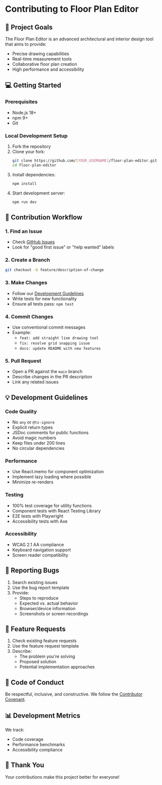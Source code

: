 
# Contributing to Floor Plan Editor

## 🎯 Project Goals

The Floor Plan Editor is an advanced architectural and interior design tool that aims to provide:
- Precise drawing capabilities
- Real-time measurement tools
- Collaborative floor plan creation
- High performance and accessibility

## 💻 Getting Started

### Prerequisites
- Node.js 18+
- npm 9+
- Git

### Local Development Setup
1. Fork the repository
2. Clone your fork:
   ```bash
   git clone https://github.com/[YOUR_USERNAME]/floor-plan-editor.git
   cd floor-plan-editor
   ```
3. Install dependencies:
   ```bash
   npm install
   ```
4. Start development server:
   ```bash
   npm run dev
   ```

## 🤝 Contribution Workflow

### 1. Find an Issue
- Check [GitHub Issues](https://github.com/[OWNER]/floor-plan-editor/issues)
- Look for "good first issue" or "help wanted" labels

### 2. Create a Branch
```bash
git checkout -b feature/description-of-change
```

### 3. Make Changes
- Follow our [Development Guidelines](#development-guidelines)
- Write tests for new functionality
- Ensure all tests pass: `npm test`

### 4. Commit Changes
- Use conventional commit messages
- Example: 
  - `feat: add straight line drawing tool`
  - `fix: resolve grid snapping issue`
  - `docs: update README with new features`

### 5. Pull Request
- Open a PR against the `main` branch
- Describe changes in the PR description
- Link any related issues

## 💡 Development Guidelines

### Code Quality
- No `any` or `@ts-ignore`
- Explicit return types
- JSDoc comments for public functions
- Avoid magic numbers
- Keep files under 200 lines
- No circular dependencies

### Performance
- Use React.memo for component optimization
- Implement lazy loading where possible
- Minimize re-renders

### Testing
- 100% test coverage for utility functions
- Component tests with React Testing Library
- E2E tests with Playwright
- Accessibility tests with Axe

### Accessibility
- WCAG 2.1 AA compliance
- Keyboard navigation support
- Screen reader compatibility

## 🐛 Reporting Bugs

1. Search existing issues
2. Use the bug report template
3. Provide:
   - Steps to reproduce
   - Expected vs. actual behavior
   - Browser/device information
   - Screenshots or screen recordings

## 🚀 Feature Requests

1. Check existing feature requests
2. Use the feature request template
3. Describe:
   - The problem you're solving
   - Proposed solution
   - Potential implementation approaches

## 📝 Code of Conduct

Be respectful, inclusive, and constructive. We follow the [Contributor Covenant](https://www.contributor-covenant.org/version/2/0/code_of_conduct/).

## 📊 Development Metrics

We track:
- Code coverage
- Performance benchmarks
- Accessibility compliance

## 💖 Thank You

Your contributions make this project better for everyone!
